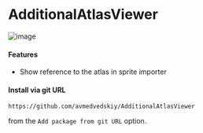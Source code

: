 # AdditionalAtlasViewer

![image](https://user-images.githubusercontent.com/17832838/151570725-781ee519-34a0-4ef1-8e1d-4e3842abb5fd.png)

#### Features
 - Show reference to the atlas in sprite importer
 
 #### Install via git URL

`https://github.com/avmedvedskiy/AdditionalAtlasViewer`

from the `Add package from git URL` option.
